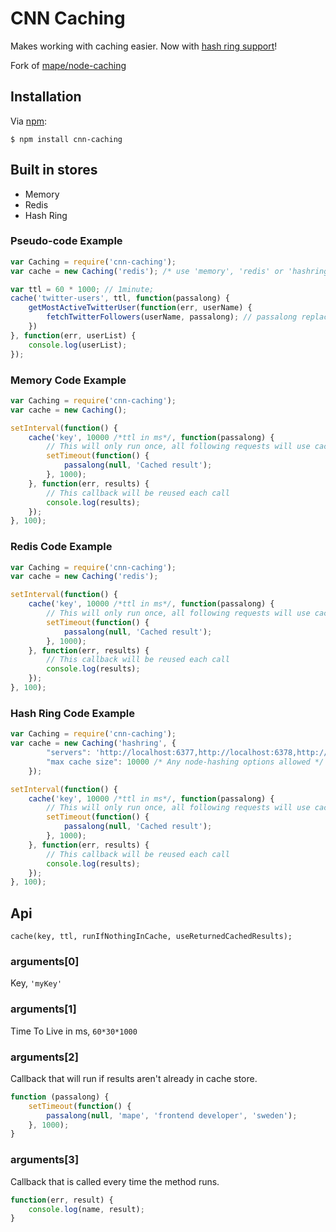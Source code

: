 # CNN Caching

Makes working with caching easier. Now with [hash ring support](http://en.wikipedia.org/wiki/Consistent_hashing)!

Fork of [mape/node-caching](https://github.com/mape/node-caching)


## Installation

Via [npm](https://docs.npmjs.com/getting-started/installing-node):

```
$ npm install cnn-caching
```


## Built in stores

* Memory
* Redis
* Hash Ring


### Pseudo-code Example

```javascript
var Caching = require('cnn-caching');
var cache = new Caching('redis'); /* use 'memory', 'redis' or 'hashring' */

var ttl = 60 * 1000; // 1minute;
cache('twitter-users', ttl, function(passalong) {
    getMostActiveTwitterUser(function(err, userName) {
        fetchTwitterFollowers(userName, passalong); // passalong replaces function(err, userList) {}
    })
}, function(err, userList) {
    console.log(userList);
});
```


### Memory Code Example

```javascript
var Caching = require('cnn-caching');
var cache = new Caching();

setInterval(function() {
    cache('key', 10000 /*ttl in ms*/, function(passalong) {
        // This will only run once, all following requests will use cached data.
        setTimeout(function() {
            passalong(null, 'Cached result');
        }, 1000);
    }, function(err, results) {
        // This callback will be reused each call
        console.log(results);
    });
}, 100);
```


### Redis Code Example

```javascript
var Caching = require('cnn-caching');
var cache = new Caching('redis');

setInterval(function() {
    cache('key', 10000 /*ttl in ms*/, function(passalong) {
        // This will only run once, all following requests will use cached data.
        setTimeout(function() {
            passalong(null, 'Cached result');
        }, 1000);
    }, function(err, results) {
        // This callback will be reused each call
        console.log(results);
    });
}, 100);
```


### Hash Ring Code Example

```javascript
var Caching = require('cnn-caching');
var cache = new Caching('hashring', {
        "servers": 'http://localhost:6377,http://localhost:6378,http://localhost:6379,http://localhost:6380',
        "max cache size": 10000 /* Any node-hashing options allowed */
    });

setInterval(function() {
    cache('key', 10000 /*ttl in ms*/, function(passalong) {
        // This will only run once, all following requests will use cached data.
        setTimeout(function() {
            passalong(null, 'Cached result');
        }, 1000);
    }, function(err, results) {
        // This callback will be reused each call
        console.log(results);
    });
}, 100);
```


## Api

```
cache(key, ttl, runIfNothingInCache, useReturnedCachedResults);
```


### arguments[0]

Key, `'myKey'`


### arguments[1]

Time To Live in ms, `60*30*1000`


### arguments[2]

Callback that will run if results aren't already in cache store.

```javascript
function (passalong) {
    setTimeout(function() {
        passalong(null, 'mape', 'frontend developer', 'sweden');
    }, 1000);
}
```


### arguments[3]

Callback that is called every time the method runs.

```javascript
function(err, result) {
    console.log(name, result);
}
```

